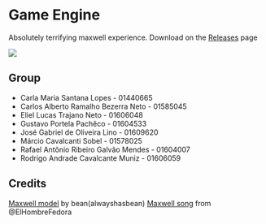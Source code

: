 # Game Engine
Absolutely terrifying maxwell experience. Download on the [Releases](https://github.com/MarcioSobel/game-engine-3d-game/releases) page 

<img src="https://external-content.duckduckgo.com/iu/?u=https%3A%2F%2Fmedia.tenor.com%2FT8SBWIfKcFQAAAAj%2Fmaxwell-cat.gif&f=1&nofb=1&ipt=02e672ac5de27e157da09370a7040d7ba7de55c94da105838d843a153022f019" />

## Group
- Carla Maria Santana Lopes - 01440665
- Carlos Alberto Ramalho Bezerra Neto - 01585045
- Eliel Lucas Trajano Neto - 01606048
- Gustavo Portela Pachêco - 01604533
- José Gabriel de Oliveira Lino - 01609620
- Márcio Cavalcanti Sobel - 01578025
- Rafael Antônio Ribeiro Galvão Mendes - 01604007
- Rodrigo Andrade Cavalcante Muniz - 01606059

## Credits
[Maxwell model](https://sketchfab.com/3d-models/maxwell-the-cat-dingus-2ca7f3c1957847d6a145fc35de9046b0) by bean(alwayshasbean)
[Maxwell song](https://www.youtube.com/watch?v=kOG0_qjKWEI) from @ElHombreFedora
